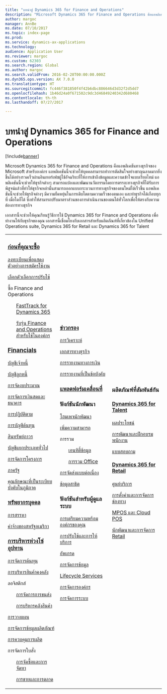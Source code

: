 ```yaml
---
title: "บทนำสู่ Dynamics 365 for Finance and Operations"
description: "Microsoft Dynamics 365 for Finance and Operations คือแอพลิเคชันทางธุรกิจของ Microsoft สำหรับองค์กร เพจนี้จะช่วยคุณในการเรียนรู้และเริ่มต้นการใช้งานผลิตภัณฑ์"
author: margoc
manager: AnnBe
ms.date: 07/10/2017
ms.topic: index-page
ms.prod: 
ms.service: dynamics-ax-applications
ms.technology: 
audience: Application User
ms.reviewer: margoc
ms.custom: 62303
ms.search.region: Global
ms.author: margoc
ms.search.validFrom: 2016-02-28T00:00:00.000Z
ms.dyn365.ops.version: AX 7.0.0
ms.translationtype: HT
ms.sourcegitcommit: fc446f381850f4f42b6dbc886646d3d32f2d5dd7
ms.openlocfilehash: 1b46d24a0f671502c9dc3d46849240342d680468
ms.contentlocale: th-th
ms.lasthandoff: 07/27/2017

---
```


# <a name="introduction-to-dynamics-365-for-finance-and-operations"></a>บทนำสู่ Dynamics 365 for Finance and Operations
[!include[banner](includes/banner.md)]

Microsoft Dynamics 365 for Finance and Operations คือแอพลิเคชันทางธุรกิจของ Microsoft สำหรับองค์กร แอพลิเคชันนี้จะช่วยให้บุคคลสามารถทำการตัดสินใจอย่างชาญฉลาดมากยิ่งขึ้นได้อย่างรวดเร็วผ่านอินเทอร์เฟซผู้ใช้อัจฉริยะที่ให้การเข้าถึงข้อมูลและความเข้าใจแบบเรียลไทม์ แอพลิเคชันนี้จะช่วยให้ธุรกิจต่างๆ สามารถแปลงและพัฒนานวัตกรรมโดยการตรรกะทางธุรกิจที่ได้รับการพิสูจน์แล้วที่ทำให้ธุรกิจเหล่านั้นสามารถออกแบบกระบวนการทางธุรกิจของตนใหม่ได้เร็วขึ้น แอพลิเคชันนี้จะช่วยให้ธุรกิจต่างๆ มีความยืดหยุ่นในการเติบโตตามความเร็วของตนเอง และทำธุรกิจได้เกือบทุกที่ เมื่อใดก็ได้ ซึ่งทำให้สามารถปรับมาตราส่วนของการดำเนินงานของตนได้ทั่วโลกเพื่อให้ตรงกับความต้องการทางธุรกิจ 

เอกสารนี้จะช่วยให้คุณเรียนรู้วิธีการใช้ Dynamics 365 for Finance and Operations เพื่อทำงานให้กับธุรกิจของคุณ เอกสารนี้เชื่อมโยงกับเอกสารสำหรับผลิตภัณฑ์ที่เกี่ยวข้องใน Unified Operations suite, Dynamics 365 for Retail และ Dynamics 365 for Talent 

<table>
<colgroup>
<col width="33%" />
<col width="33%" />
<col width="33%" />
</colgroup>
<tbody>
<tr class="odd">
<td>
<h3><a href="../fin-and-ops/get-started/before-you-buy">ก่อนที่คุณจะซื้อ</a></h3>
<p><a href="../dev-itpro/dev-tools/sign-up-preview-subscription">ลงทะเบียนเพื่อแสดงตัวอย่างการสมัครใช้งาน</a></p>
 <p><a href="../dev-itpro/deployment/choose-deployment-type">เลือกตัวเลือกการปรับใช้</a></p>
<p>ซื้อ Finance and Operations</p>
 <ul style="list-style-type:none">
  <p><a href="../fin-and-ops/get-started/fasttrack-dynamics-365-overview">FastTrack for Dynamics 365</a></p>
  <p><a href="../dev-itpro/get-started/purchase-on-premises">รับรุ่น Finance and Operations สำหรับใช้ในองค์กร</a></p></ul>

<h3><a href="../financials/index">Financials</a></h3>
<p><a href="../financials/accounts-payable/accounts-payable">บัญชีเจ้าหนี้</a></p>
<p><a href="../financials/accounts-receivable/accounts-receivable">บัญชีลูกหนี้</a></p>
<p><a href="../financials/budgeting/budgeting-overview">การจัดงบประมาณ</a></p>
<p><a href="../financials/cash-bank-management/cash-bank-management">การจัดการเงินสดและธนาคาร</a></p>
<p><a href="../financials/general-ledger/audit-policy-rules">การปฏิบัติตาม</a></p>
<p><a href="../financials/cost-accounting/cost-accounting-home-page">การบัญชีต้นทุน</a></p>
<p><a href="../financials/fixed-assets/fixed-assets">สินทรัพย์ถาวร</a></p>
<p><a href="../financials/general-ledger/general-ledger">บัญชีแยกประเภททั่วไป</a></p>
<p><a href="../financials/project-management/overview-project-management-accounting">การจัดการโครงการ</a></p>
<p><a href="../financials/public-sector/public-sector-functionality">ภาครัฐ</a></p>
<p><a href="../dev-itpro/lcs-solutions/country-region">คุณลักษณะที่เป็นระเบียบบังคับในภูมิภาค</a></p>

<H3><a href="hr/hr-landing-page">ทรัพยากรบุคคล</a></h3>
<p><a href="hr/manage-recruiting-process">การสรรหา</a></p>
<p><a href="hr/localizations/noam-usa-payroll">ค่าจ้างของสหรัฐอเมริกา</a></p>

<h3><a href="../supply-chain/index">การบริหารห่วงโซ่อุปทาน</a></h3>
<p><a href="../supply-chain/cost-management/costing-sheets">การจัดการต้นทุน</a></p>
<p><a href="../supply-chain/inventory/inventory-locations">การบริหารสินค้าคงคลัง</a></p>
<p>ลอจิสติกส์</p>
<ul style="list-style-type:none">
<p><a href="../supply-chain/transportation/transportation-management-overview">การจัดการการขนส่ง</a></p>
<p><a href="../supply-chain/warehousing/warehouse-configuration">การบริหารคลังสินค้า</a></p></ul>
<p><a href="../supply-chain/master-planning/master-plans">การวางแผน</a></p>
<p><a href="../supply-chain/pim/product-information">การจัดการข้อมูลผลิตภัณฑ์</a></p>
<p><a href="../supply-chain/production-control/create-production-orders">การควบคุมการผลิต</a></p>
<p>การจัดการใบสั่ง</p>
  <ul style="list-style-type:none">
  <p><a href="../supply-chain/procurement/procurement-sourcing-overview">การจัดซื้อและการจัดหา</a></p>
  <p><a href="../supply-chain/sales-marketing/overview-sales-marketing">การขายและการตลาด</a></p></ul>
</td>
<td>
<h3><a href="../dev-itpro/analytics/information-access-reporting">ข่าวกรอง</a></h3>
<p><a href="../dev-itpro/analytics/analytics">การวิเคราะห์</a></p>
 <p><a href="../dev-itpro/analytics/document-reporting-services">เอกสารทางธุรกิจ</a></p>
<p><a href="../dev-itpro/analytics/financial-reporting-intro">การรายงานทางการเงิน</a></p>
<p><a href="../dev-itpro/analytics/general-electronic-reporting">การรายงานที่เป็นข้อบังคับ</a></p>

<h3><a href="../dev-itpro/mobile-apps/mobile-platform">แพลตฟอร์มเคลื่อนที่</a></h3>

<h3>ฟังก์ชันนักพัฒนา</h3>
<p><a href="../dev-itpro/dev-tools/developer-home-page">โฮมเพจนักพัฒนา</a></p>
<p><a href="../dev-itpro/extensibility/extensibility-home-page">เพิ่มความสามารถ</a></p>
<p>การรวม</p>
<ul style="list-style-type:none"><p><a href="../dev-itpro/data-entities/data-entities">เอนทิตี้ข้อมูล</a></p>
<p><a href="../dev-itpro/office-integration/office-integration">การรวม Office</a></p></ul></p>
<p><a href="../dev-itpro/dev-tools/continuous-delivery-home-page">การจัดส่งแบบต่อเนื่อง</a></p>
<p><a href="../dev-itpro/get-started/demo-data">ข้อมูลสาธิต</a></p>

<h3>ฟังก์ชันสำหรับผู้ดูแลระบบ</h3>
<p><a href="../fin-and-ops/get-started/onboarding-home">การเตรียมความพร้อมองค์กรของคุณ</a></p>
<p><a href="../dev-itpro/deployment/deploy-demo-environment">การปรับใช้และการให้บริการ</a></p>
<p><a href="../dev-itpro/migration-upgrade/upgrade-home-page">อัพเกรด</a></p>
<p><a href="../dev-itpro/data-entities/data-management-integration-data-entity">การจัดการข้อมูล</a></p>
<p><a href="../dev-itpro/lifecycle-services/lcs">Lifecycle Services</a></p>
<p><a href="../fin-and-ops/organization-administration/organization-administration-home-page">การจัดการองค์กร</a></p>
<p><a href="../dev-itpro/sysadmin/system-administration-home-page">การจัดการระบบ</a></p>
</td>
<td>
<h3>ผลิตภัณฑ์ที่สัมพันธ์กัน</h3>
<h4><a href="../talent/index">Dynamics 365 for Talent</a></h4>
<p><a href="../talent/manage-benefit-program">ผลประโยชน์</a></p>
<p><a href="../talent/performance-management-overview">การพัฒนาและฝึกอบรมพนักงาน</a></p>
<p><a href="../talent/questionnaires">แบบสอบถาม</a></p>

<h4><a href="../retail/index">Dynamics 365 for Retail</a></h4>
<p><a href="../retail/call-center-functionality">ศูนย์บริการ</p>
<p><a href="../retail/define-maintain-retail-channels">การตั้งค่าและการจัดการช่องทาง</p>
<p><a href="../retail/retail-peripherals-overview">MPOS และ Cloud POS</p>
<p><a href="../retail/dev-itpro/dev-retail-home-page">นักพัฒนาและการจัดการ Retail</p>

</td>
</tr>

</tbody>
</table>

